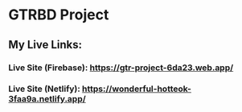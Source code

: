 # GTRBD Project

## My Live Links:

### Live Site (Firebase): https://gtr-project-6da23.web.app/

### Live Site (Netlify): https://wonderful-hotteok-3faa9a.netlify.app/